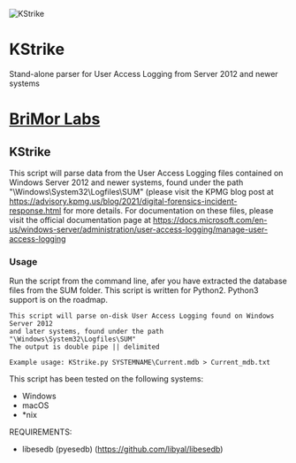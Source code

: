 ![KStrike](https://github.com/brimorlabs/KStrike/blob/main/logo.png?raw=true)


# KStrike
Stand-alone parser for User Access Logging from Server 2012 and newer systems

# [BriMor Labs](https://www.brimorlabs.com)

## KStrike

This script will parse data from the User Access Logging files contained on Windows Server 2012 and newer systems, found under the path "\Windows\System32\Logfiles\SUM" (please visit the KPMG blog post at https://advisory.kpmg.us/blog/2021/digital-forensics-incident-response.html for more details. For documentation on these files, please visit the official documentation page at https://docs.microsoft.com/en-us/windows-server/administration/user-access-logging/manage-user-access-logging



### Usage 
Run the script from the command line, afer you have extracted the database files from the SUM folder. This script is written for Python2. Python3 support is on the roadmap.

```
This script will parse on-disk User Access Logging found on Windows Server 2012
and later systems, found under the path "\Windows\System32\Logfiles\SUM"
The output is double pipe || delimited

Example usage: KStrike.py SYSTEMNAME\Current.mdb > Current_mdb.txt
```

This script has been tested on the following systems:
- Windows
- macOS
- \*nix

REQUIREMENTS:

- libesedb (pyesedb) (https://github.com/libyal/libesedb)
